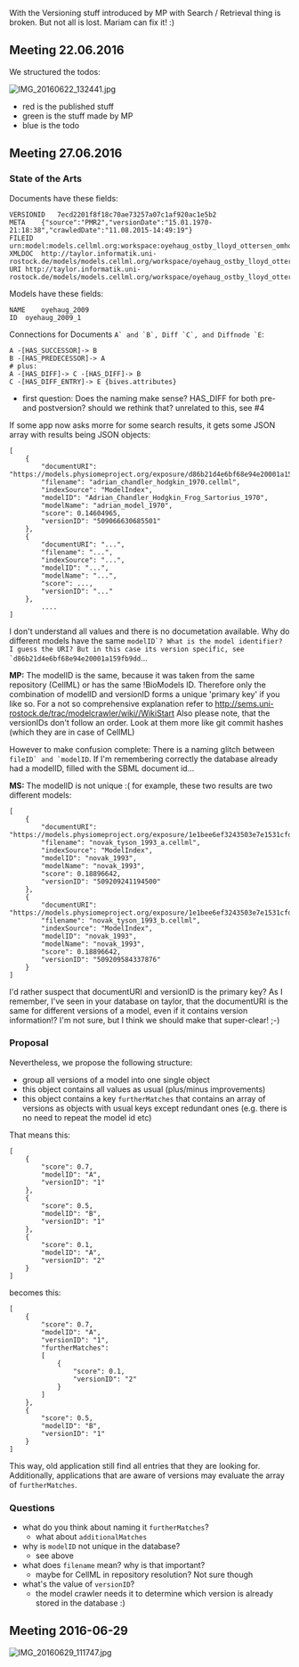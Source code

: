 With the Versioning stuff introduced by MP with Search / Retrieval thing is broken. But not all is lost. Mariam can fix it! :)

Meeting 22.06.2016 
-------------------
We structured the todos:

![IMG_20160622_132441.jpg](RetrievalVersionExtension/IMG_20160622_132441.jpg)

* red is the published stuff
* green is the stuff made by MP
* blue is the todo

Meeting 27.06.2016 
-------------------

### State of the Arts 

Documents have these fields:
```
VERSIONID	7ecd2201f8f18c70ae73257a07c1af920ac1e5b2
META	{"source":"PMR2","versionDate":"15.01.1970-21:18:38","crawledDate":"11.08.2015-14:49:19"}
FILEID	urn:model:models.cellml.org:workspace:oyehaug_ostby_lloyd_ottersen_omholt_einevoll_2009:!:oyehaug_2009_version1.cellml
XMLDOC	http://taylor.informatik.uni-rostock.de/models/models.cellml.org/workspace/oyehaug_ostby_lloyd_ottersen_omholt_einevoll_2009/7ecd2201f8f18c70ae73257a07c1af920ac1e5b2/oyehaug_2009_version1.cellml
URI	http://taylor.informatik.uni-rostock.de/models/models.cellml.org/workspace/oyehaug_ostby_lloyd_ottersen_omholt_einevoll_2009/7ecd2201f8f18c70ae73257a07c1af920ac1e5b2/oyehaug_2009_version1.cellml
```
Models have these fields:
```
NAME	oyehaug_2009
ID	oyehaug_2009_1
```

Connections for Documents ```A` and `B`, Diff `C`, and Diffnode `E```:
```
A -[HAS_SUCCESSOR]-> B
B -[HAS_PREDECESSOR]-> A
# plus:
A -[HAS_DIFF]-> C -[HAS_DIFF]-> B
C -[HAS_DIFF_ENTRY]-> E {bives.attributes}
```

* first question: Does the naming make sense? HAS_DIFF for both pre- and postversion? should we rethink that? unrelated to this, see #4

If some app now asks morre for some search results, it gets some JSON array with results being JSON objects:

```
[
    {
        "documentURI": "https://models.physiomeproject.org/exposure/d86b21d4e6bf68e94e20001a159fb9dd/adrian_chandler_hodgkin_1970.cellml",
        "filename": "adrian_chandler_hodgkin_1970.cellml",
        "indexSource": "ModelIndex",
        "modelID": "Adrian_Chandler_Hodgkin_Frog_Sartorius_1970",
        "modelName": "adrian_model_1970",
        "score": 0.14604965,
        "versionID": "509066630685501"
    },
    {
        "documentURI": "...",
        "filename": "...",
        "indexSource": "...",
        "modelID": "...",
        "modelName": "...",
        "score": ...,
        "versionID": "..."
    },
		....
]
```

I don't understand all values and there is no documetation available. Why do different models have the same ```modelID`? What is the model identifier? I guess the URI? But in this case its version specific, see `d86b21d4e6bf68e94e20001a159fb9dd```...

**MP:** The modelID is the same, because it was taken from the same repository (CellML) or has the same !BioModels ID. Therefore only the combination of modelID and versionID forms a unique 'primary key' if you like so. For a not so comprehensive explanation refer to http://sems.uni-rostock.de/trac/modelcrawler/wiki//WikiStart
Also please note, that the versionIDs don't follow an order. Look at them more like git commit hashes (which they are in case of CellML)

However to make confusion complete: There is a naming glitch between ```fileID` and `modelID```. If I'm remembering correctly the database already had a modelID, filled with the SBML document id...

**MS:** The modelID is not unique :(
for example, these two results are two different models:
```
[
    {
        "documentURI": "https://models.physiomeproject.org/exposure/1e1bee6ef3243503e7e1531cfd61bb3f/novak_tyson_1993_a.cellml",
        "filename": "novak_tyson_1993_a.cellml",
        "indexSource": "ModelIndex",
        "modelID": "novak_1993",
        "modelName": "novak_1993",
        "score": 0.18896642,
        "versionID": "509209241194500"
    },
    {
        "documentURI": "https://models.physiomeproject.org/exposure/1e1bee6ef3243503e7e1531cfd61bb3f/novak_tyson_1993_b.cellml",
        "filename": "novak_tyson_1993_b.cellml",
        "indexSource": "ModelIndex",
        "modelID": "novak_1993",
        "modelName": "novak_1993",
        "score": 0.18896642,
        "versionID": "509209584337876"
    }
]
```

I'd rather suspect that documentURI and versionID is the primary key? As I remember, I've seen in your database on taylor, that the documentURI is the same for different versions of a model, even if it contains version information!? I'm not sure, but I think we should make that super-clear! ;-)

### Proposal 
Nevertheless, we propose the following structure:
* group all versions of a model into one single object
* this object contains all values as usual (plus/minus improvements)
* this object contains a key ```furtherMatches``` that contains an array of versions as objects with usual keys except redundant ones (e.g. there is no need to repeat the model id etc)

That means this:

```
[
    {
        "score": 0.7,
        "modelID": "A",
        "versionID": "1"
    },
    {
        "score": 0.5,
        "modelID": "B",
        "versionID": "1"
    },
    {
        "score": 0.1,
        "modelID": "A",
        "versionID": "2"
    }
]
```
becomes this:
```
[
    {
        "score": 0.7,
        "modelID": "A",
        "versionID": "1",
        "furtherMatches":
        [
            {
                "score": 0.1,
                "versionID": "2"
            }
        ]
    },
    {
        "score": 0.5,
        "modelID": "B",
        "versionID": "1"
    }
]
```

This way, old application still find all entries that they are looking for. Additionally, applications that are aware of versions may evaluate the array of ```furtherMatches```.

### Questions 
* what do you think about naming it ```furtherMatches```?
  * what about ```additionalMatches```
* why is ```modelID``` not unique in the database?
  * see above
* what does ```filename``` mean? why is that important?
  * maybe for CellML in repository resolution? Not sure though
* what's the value of ```versionID```?
  * the model crawler needs it to determine which version is already stored in the database :)

Meeting 2016-06-29 
-------------------
![IMG_20160629_111747.jpg](RetrievalVersionExtension/IMG_20160629_111747.jpg)
